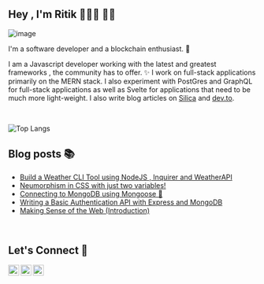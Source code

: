 ## Hey , I'm Ritik 👨🏻‍💻 👋🏼

![image](https://www.linkpicture.com/q/Green-and-White-Technology-LinkedIn.png)

I'm a software developer and a blockchain enthusiast. 🌟

I am a Javascript developer working with the latest and greatest frameworks , the community has to offer. ✨
I work on full-stack applications primarily on the MERN stack. I also experiment with PostGres and GraphQL for full-stack applications as well as Svelte for applications that need to be much more light-weight. I also write blog articles on [Silica](https://spiritan.wordpress.com) and [dev.to](https://dev.to/aritik).


<br>

![Top Langs](https://github-readme-stats.vercel.app/api/top-langs/?username=ARitik&layout=compact)


## Blog posts 📚
<!-- BLOG-POST-LIST:START -->
- [Build a Weather CLI Tool using NodeJS , Inquirer and WeatherAPI](https://dev.to/aritik/build-a-weather-cli-tool-using-nodejs-inquirer-and-weatherapi-2f5n)
- [Neumorphism in CSS with just two variables!  ](https://dev.to/aritik/neumorphism-in-css-with-just-two-variables-2p30)
- [Connecting to MongoDB using Mongoose 🌳](https://dev.to/aritik/connecting-to-mongodb-using-mongoose-3akh)
- [Writing a Basic Authentication API with Express and MongoDB ](https://dev.to/aritik/writing-a-basic-authentication-api-with-express-and-mongodb-1-j8)
- [Making Sense of the Web (Introduction) ](https://dev.to/aritik/making-sense-of-the-web-introduction-2050)
<!-- BLOG-POST-LIST:END -->


<br>

## Let's Connect 🌈

[<img align="left" alt="LinkedIn" width="22px" src="https://cdn.jsdelivr.net/npm/simple-icons@v3/icons/linkedin.svg" />](https://www.linkedin.com/in/ambadi-ritik-017b6318b/)

[<img align="left" alt="Instagram" width="22px" src="https://cdn.jsdelivr.net/npm/simple-icons@v3/icons/instagram.svg" />](https://www.instagram.com/ambadi_ritik/) 

[<img align="left" alt="LinkedIn" width="22px" src="https://cdn.jsdelivr.net/npm/simple-icons@v3/icons/facebook.svg" />](https://www.facebook.com/ambadiritik.krishnan)
